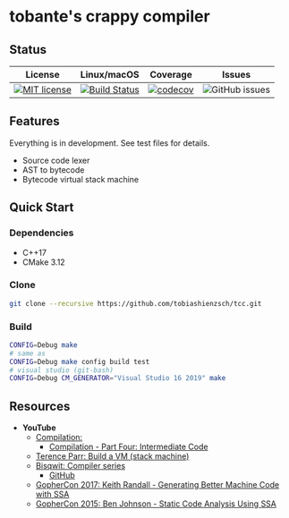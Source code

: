 # tobante's crappy compiler

## Status

|                                                            License                                                             |                                                       Linux/macOS                                                       |                                                            Coverage                                                            |                                    Issues                                     |
| :----------------------------------------------------------------------------------------------------------------------------: | :---------------------------------------------------------------------------------------------------------------------: | :----------------------------------------------------------------------------------------------------------------------------: | :---------------------------------------------------------------------------: |
| [![MIT license](https://img.shields.io/badge/License-MIT-blue.svg)](https://github.com/tobiashienzsch/tcc/blob/master/LICENSE) | [![Build Status](https://travis-ci.org/tobiashienzsch/tcc.svg?branch=master)](https://travis-ci.org/tobiashienzsch/tcc) | [![codecov](https://codecov.io/gh/tobiashienzsch/tcc/branch/master/graph/badge.svg)](https://codecov.io/gh/tobiashienzsch/tcc) | ![GitHub issues](https://img.shields.io/github/issues/tobiashienzsch/tcc.svg) |

## Features

Everything is in development. See test files for details.

- Source code lexer
- AST to bytecode
- Bytecode virtual stack machine

## Quick Start

### Dependencies

- C++17
- CMake 3.12

### Clone

```sh
git clone --recursive https://github.com/tobiashienzsch/tcc.git
```

### Build

```sh
CONFIG=Debug make
# same as
CONFIG=Debug make config build test
# visual studio (git-bash)
CONFIG=Debug CM_GENERATOR="Visual Studio 16 2019" make
```

## Resources

- **YouTube**
  - [Compilation:](https://www.youtube.com/watch?v=0A079QpDAzY&list=PLTd6ceoshpreZuklA7RBMubSmhE0OHWh_)
    - [Compilation - Part Four: Intermediate Code](https://www.youtube.com/watch?v=xtouovp9kvQ)
  - [Terence Parr: Build a VM (stack machine)](https://www.youtube.com/watch?v=OjaAToVkoTw&list=LLss9ftQbmdAAgeOgJ0nSoWA&index=3&t=5344s)
  - [Bisqwit: Compiler series](https://www.youtube.com/watch?v=KwpcOYKfXZc&list=PLzLzYGEbdY5n9ITKUqOuRjXkRU5tMW2Sd)
    - [GitHub](https://github.com/bisqwit/compiler_series/tree/master/ep1)
  - [GopherCon 2017: Keith Randall - Generating Better Machine Code with SSA](https://www.youtube.com/watch?v=uTMvKVma5ms)
  - [GopherCon 2015: Ben Johnson - Static Code Analysis Using SSA](https://www.youtube.com/watch?v=D2-gaMvWfQY)
